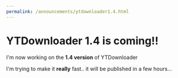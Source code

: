 ```yaml
---
permalink: /announcements/ytdownloader1.4.html
---
```

# YTDownloader 1.4 is coming!!
I'm now working on the **1.4 version** of YTDownloader

I'm trying to make it **really** fast.. it will be published in a few hours...
